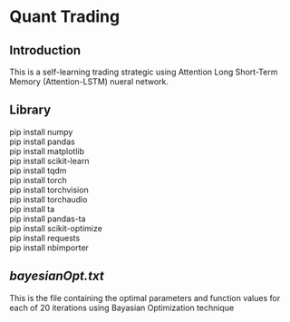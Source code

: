 # Quant Trading
## Introduction
This is a self-learning trading strategic using Attention Long Short-Term Memory (Attention-LSTM) nueral network.

## Library
pip install numpy <br>
pip install pandas <br>
pip install matplotlib <br>
pip install scikit-learn <br>
pip install tqdm <br>
pip install torch <br>
pip install torchvision <br>
pip install torchaudio <br>
pip install ta <br>
pip install pandas-ta <br>
pip install scikit-optimize <br>
pip install requests <br>
pip install nbimporter <br>

## <i>bayesianOpt.txt</i>
This is the file containing the optimal parameters and function values for each of 20 iterations using Bayasian Optimization technique
